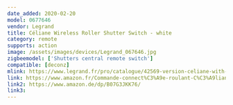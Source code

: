 ```yaml
---
date_added: 2020-02-20
model: 0677646
vendor: Legrand
title: Céliane Wireless Roller Shutter Switch - white
category: remote
supports: action
image: /assets/images/devices/Legrand_067646.jpg
zigbeemodel: ['Shutters central remote switch']
compatible: [deconz]
mlink: https://www.legrand.fr/pro/catalogue/42569-version-celiane-with-netatmo/commande-sans-fil-pour-interrupteur-filaire-de-volet-roulant-connecte-celiane-with-netatmo-blanc
link: https://www.amazon.fr/Commande-connect%C3%A9e-roulant-C%C3%A9liane-Netatmo/dp/B07G3JKK76
link2: https://www.amazon.de/dp/B07G3JKK76/
link3: 
---
```

